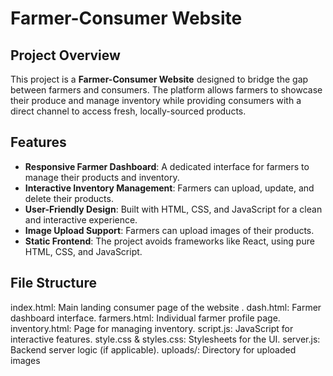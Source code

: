 # Farmer-Consumer Website

## Project Overview
This project is a **Farmer-Consumer Website** designed to bridge the gap between farmers and consumers. The platform allows farmers to showcase their produce and manage inventory while providing consumers with a direct channel to access fresh, locally-sourced products.

## Features
- **Responsive Farmer Dashboard**: A dedicated interface for farmers to manage their products and inventory.
- **Interactive Inventory Management**: Farmers can upload, update, and delete their products.
- **User-Friendly Design**: Built with HTML, CSS, and JavaScript for a clean and interactive experience.
- **Image Upload Support**: Farmers can upload images of their products.
- **Static Frontend**: The project avoids frameworks like React, using pure HTML, CSS, and JavaScript.

## File Structure
index.html: Main landing consumer page of the website .
dash.html: Farmer dashboard interface.
farmers.html: Individual farmer profile page.
inventory.html: Page for managing inventory.
script.js: JavaScript for interactive features.
style.css & styles.css: Stylesheets for the UI.
server.js: Backend server logic (if applicable).
uploads/: Directory for uploaded images
